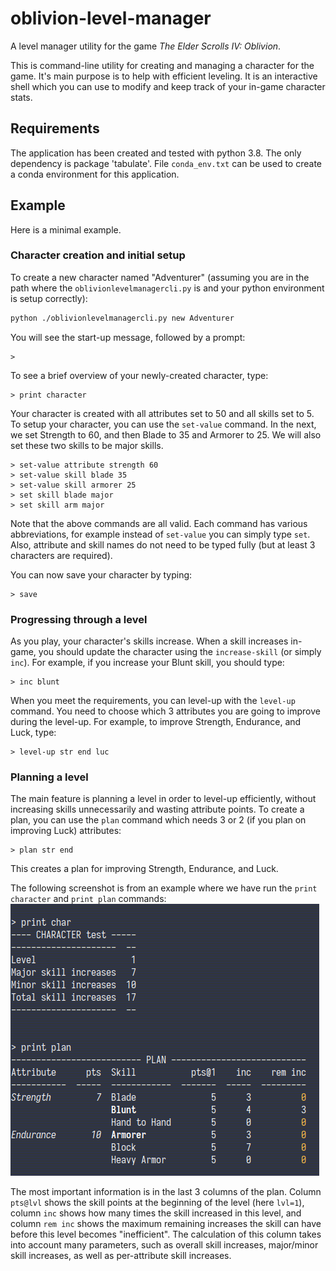 # oblivion-level-manager
A level manager utility for the game *The Elder Scrolls IV: Oblivion*.

This is command-line utility for creating and managing a character for the game. 
It's main purpose is to help with efficient leveling.
It is an interactive shell which you can use to modify and keep track of your in-game character stats. 

## Requirements
The application has been created and tested with python 3.8. The only dependency is package 'tabulate'. 
File `conda_env.txt` can be used to create a conda environment for this application.


## Example
Here is a minimal example.

### Character creation and initial setup

To create a new character named "Adventurer" (assuming you are in the path where the `oblivionlevelmanagercli.py` is 
and your python environment is setup correctly):
```bash
python ./oblivionlevelmanagercli.py new Adventurer
```
You will see the start-up message, followed by a prompt:
```
> 
```
To see a brief overview of your newly-created character, type:
```
> print character
```

Your character is created with all attributes set to 50 and all skills set to 5. To setup your character, you can use 
the `set-value` command. In the next, we set Strength to 60, and then Blade to 35 and Armorer to 25. We will also set
these two skills to be major skills.
```
> set-value attribute strength 60
> set-value skill blade 35
> set-value skill armorer 25
> set skill blade major
> set skill arm major
```
Note that the above commands are all valid. Each command has various abbreviations, for example instead of `set-value` 
you can simply type `set`. Also, attribute and skill names do not need to be typed fully (but at least 3 characters are 
required). 

You can now save your character by typing:
```
> save
```

### Progressing through a level
As you play, your character's skills increase. When a skill increases in-game, you should update the character using the
`increase-skill` (or simply `inc`). For example, if you increase your Blunt skill, you should type:
```
> inc blunt
```

When you meet the requirements, you can level-up with the `level-up` command. You need to choose which 3 attributes you
are going to improve during the level-up. For example, to improve Strength, Endurance, and Luck, type:
```
> level-up str end luc
```

### Planning a level
The main feature is planning a level in order to level-up efficiently, without increasing skills unnecessarily and
wasting attribute points. To create a plan, you can use the `plan` command which needs 3 or 2 (if you plan on improving 
Luck) attributes:
```
> plan str end
```
This creates a plan for improving Strength, Endurance, and Luck.

The following screenshot is from an example where we have run the `print character` and `print plan` commands:
![Plan example screenshot](doc/plan_example.png)

The most important information is in the last 3 columns of the plan. Column `pts@lvl` shows the skill points at the
beginning of the level (here `lvl=1`), column `inc` shows how many times the skill increased in this level, and column 
`rem inc` shows the maximum remaining increases the skill can have before this level becomes "inefficient". The 
calculation of this column takes into account many parameters, such as overall skill increases, major/minor skill 
increases, as well as per-attribute skill increases.
